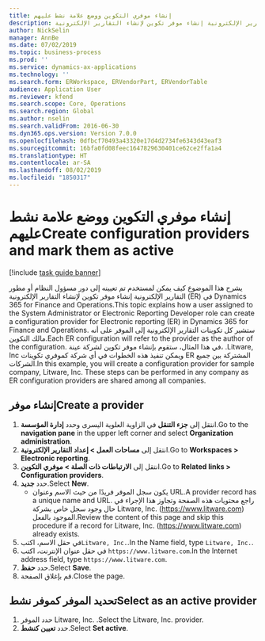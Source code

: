 ```yaml
---
title: إنشاء موفري التكوين ووضع علامة نشط عليهم
description: يشرح هذا الموضوع كيف يمكن لمستخدم تم تعيينه إلى دور مسؤول النظام أو مطور التقارير الإلكترونية إنشاء موفر تكوين لإنشاء التقارير الإلكترونية (ER) في Dynamics 365 for Finance and Operations.
author: NickSelin
manager: AnnBe
ms.date: 07/02/2019
ms.topic: business-process
ms.prod: ''
ms.service: dynamics-ax-applications
ms.technology: ''
ms.search.form: ERWorkspace, ERVendorPart, ERVendorTable
audience: Application User
ms.reviewer: kfend
ms.search.scope: Core, Operations
ms.search.region: Global
ms.author: nselin
ms.search.validFrom: 2016-06-30
ms.dyn365.ops.version: Version 7.0.0
ms.openlocfilehash: 0dfbcf70493a43320e17d4d2734fe6343d43eaf3
ms.sourcegitcommit: 16bfa0fd08feec1647829630401ce62ce2ffa1a4
ms.translationtype: HT
ms.contentlocale: ar-SA
ms.lasthandoff: 08/02/2019
ms.locfileid: "1850317"
---
```

# <a name="create-configuration-providers-and-mark-them-as-active"></a><span data-ttu-id="92614-103">إنشاء موفري التكوين ووضع علامة نشط عليهم</span><span class="sxs-lookup"><span data-stu-id="92614-103">Create configuration providers and mark them as active</span></span>

[!include [task guide banner](../../includes/task-guide-banner.md)]

<span data-ttu-id="92614-104">يشرح هذا الموضوع كيف يمكن لمستخدم تم تعيينه إلى دور مسؤول النظام أو مطور التقارير الإلكترونية إنشاء موفر تكوين لإنشاء التقارير الإلكترونية (ER) في Dynamics 365 for Finance and Operations.</span><span class="sxs-lookup"><span data-stu-id="92614-104">This topic explains how a user assigned to the System Administrator or Electronic Reporting Developer role can create a configuration provider for Electronic reporting (ER) in Dynamics 365 for Finance and Operations.</span></span> <span data-ttu-id="92614-105">ستشير كل تكوينات التقارير الإلكترونية إلى الموفر على أنه مالك التكوين.</span><span class="sxs-lookup"><span data-stu-id="92614-105">Each ER configuration will refer to the provider as the author of the configuration.</span></span> <span data-ttu-id="92614-106">في هذا المثال، ستقوم بإنشاء موفر تكوين لشركة عينة، .Litware, Inc ويمكن تنفيذ هذه الخطوات في أي شركة كموفري تكوينات ER المشتركة بين جميع الشركات.</span><span class="sxs-lookup"><span data-stu-id="92614-106">In this example, you will create a configuration provider for sample company, Litware, Inc. These steps can be performed in any company as ER configuration providers are shared among all companies.</span></span>

## <a name="create-a-provider"></a><span data-ttu-id="92614-107">إنشاء موفر</span><span class="sxs-lookup"><span data-stu-id="92614-107">Create a provider</span></span>
1. <span data-ttu-id="92614-108">انتقل إلى **جزء التنقل** في الزاوية العلوية اليسرى وحدد **إدارة المؤسسة**.</span><span class="sxs-lookup"><span data-stu-id="92614-108">Go to the **navigation pane** in the upper left corner and select **Organization administration**.</span></span>
2. <span data-ttu-id="92614-109">انتقل إلى **مساحات العمل > إعداد التقارير الإلكترونية**.</span><span class="sxs-lookup"><span data-stu-id="92614-109">Go to **Workspaces > Electronic reporting**.</span></span>
3. <span data-ttu-id="92614-110">انتقل إلى **الارتباطات ذات الصلة > موفري التكوين**.</span><span class="sxs-lookup"><span data-stu-id="92614-110">Go to **Related links > Configuration providers**.</span></span>
4. <span data-ttu-id="92614-111">حدد **جديد**.</span><span class="sxs-lookup"><span data-stu-id="92614-111">Select **New**.</span></span>
    - <span data-ttu-id="92614-112">يكون سجل الموفر فريدًا من حيث الاسم وعنوان URL.</span><span class="sxs-lookup"><span data-stu-id="92614-112">A provider record has a unique name and URL.</span></span> <span data-ttu-id="92614-113">راجع محتويات هذه الصفحة وتجاوز هذا الإجراء في حال وجود سجل خاص بشركة Litware, Inc. (https://www.litware.com) الموجود بالفعل.</span><span class="sxs-lookup"><span data-stu-id="92614-113">Review the content of this page and skip this procedure if a record for Litware, Inc. (https://www.litware.com) already exists.</span></span>  
5. <span data-ttu-id="92614-114">في حقل الاسم، اكتب`Litware, Inc.`.</span><span class="sxs-lookup"><span data-stu-id="92614-114">In the Name field, type `Litware, Inc.`.</span></span>
6. <span data-ttu-id="92614-115">في حقل عنوان الإنترنت، اكتب `https://www.litware.com`.</span><span class="sxs-lookup"><span data-stu-id="92614-115">In the Internet address field, type `https://www.litware.com`.</span></span>
7. <span data-ttu-id="92614-116">حدد **حفظ**.</span><span class="sxs-lookup"><span data-stu-id="92614-116">Select **Save**.</span></span>
8. <span data-ttu-id="92614-117">قم بإغلاق الصفحة.</span><span class="sxs-lookup"><span data-stu-id="92614-117">Close the page.</span></span>

## <a name="select-as-an-active-provider"></a><span data-ttu-id="92614-118">تحديد الموفر كموفر نشط</span><span class="sxs-lookup"><span data-stu-id="92614-118">Select as an active provider</span></span>
1. <span data-ttu-id="92614-119">حدد الموفر Litware, Inc. .</span><span class="sxs-lookup"><span data-stu-id="92614-119">Select the Litware, Inc. provider.</span></span>
2. <span data-ttu-id="92614-120">حدد **تعيين كنشط**.</span><span class="sxs-lookup"><span data-stu-id="92614-120">Select **Set active**.</span></span>

